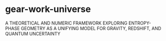 # gear-work-universe
A THEORETICAL AND NUMERIC FRAMEWORK EXPLORING ENTROPY-PHASE GEOMETRY AS A UNIFYING MODEL FOR GRAVITY, REDSHIFT, AND QUANTUM UNCERTAINTY

